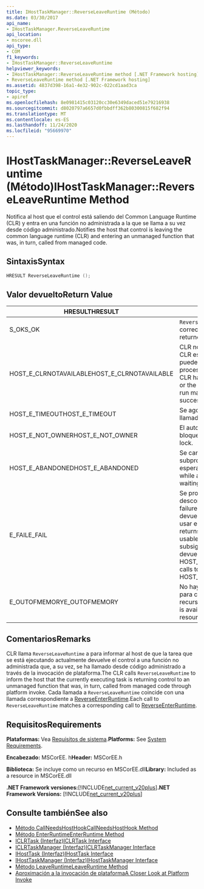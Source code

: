 ```yaml
---
title: IHostTaskManager::ReverseLeaveRuntime (Método)
ms.date: 03/30/2017
api_name:
- IHostTaskManager.ReverseLeaveRuntime
api_location:
- mscoree.dll
api_type:
- COM
f1_keywords:
- IHostTaskManager::ReverseLeaveRuntime
helpviewer_keywords:
- IHostTaskManager::ReverseLeaveRuntime method [.NET Framework hosting]
- ReverseLeaveRuntime method [.NET Framework hosting]
ms.assetid: 4837d398-16a1-4e32-902c-022cd1aad3ca
topic_type:
- apiref
ms.openlocfilehash: 8e0981415c03120cc30e6349daced51e79216938
ms.sourcegitcommit: d8020797a6657d0fbbdff362b80300815f682f94
ms.translationtype: MT
ms.contentlocale: es-ES
ms.lasthandoff: 11/24/2020
ms.locfileid: "95669970"
---
```

# <a name="ihosttaskmanagerreverseleaveruntime-method"></a><span data-ttu-id="3ea0c-102">IHostTaskManager::ReverseLeaveRuntime (Método)</span><span class="sxs-lookup"><span data-stu-id="3ea0c-102">IHostTaskManager::ReverseLeaveRuntime Method</span></span>

<span data-ttu-id="3ea0c-103">Notifica al host que el control está saliendo del Common Language Runtime (CLR) y entra en una función no administrada a la que se llama a su vez desde código administrado.</span><span class="sxs-lookup"><span data-stu-id="3ea0c-103">Notifies the host that control is leaving the common language runtime (CLR) and entering an unmanaged function that was, in turn, called from managed code.</span></span>  
  
## <a name="syntax"></a><span data-ttu-id="3ea0c-104">Sintaxis</span><span class="sxs-lookup"><span data-stu-id="3ea0c-104">Syntax</span></span>  
  
```cpp  
HRESULT ReverseLeaveRuntime ();  
```  
  
## <a name="return-value"></a><span data-ttu-id="3ea0c-105">Valor devuelto</span><span class="sxs-lookup"><span data-stu-id="3ea0c-105">Return Value</span></span>  
  
|<span data-ttu-id="3ea0c-106">HRESULT</span><span class="sxs-lookup"><span data-stu-id="3ea0c-106">HRESULT</span></span>|<span data-ttu-id="3ea0c-107">Descripción</span><span class="sxs-lookup"><span data-stu-id="3ea0c-107">Description</span></span>|  
|-------------|-----------------|  
|<span data-ttu-id="3ea0c-108">S_OK</span><span class="sxs-lookup"><span data-stu-id="3ea0c-108">S_OK</span></span>|<span data-ttu-id="3ea0c-109">`ReverseLeaveRuntime` se devolvió correctamente.</span><span class="sxs-lookup"><span data-stu-id="3ea0c-109">`ReverseLeaveRuntime` returned successfully.</span></span>|  
|<span data-ttu-id="3ea0c-110">HOST_E_CLRNOTAVAILABLE</span><span class="sxs-lookup"><span data-stu-id="3ea0c-110">HOST_E_CLRNOTAVAILABLE</span></span>|<span data-ttu-id="3ea0c-111">CLR no se ha cargado en un proceso o CLR está en un estado en el que no puede ejecutar código administrado ni procesar la llamada correctamente.</span><span class="sxs-lookup"><span data-stu-id="3ea0c-111">The CLR has not been loaded into a process, or the CLR is in a state in which it cannot run managed code or process the call successfully.</span></span>|  
|<span data-ttu-id="3ea0c-112">HOST_E_TIMEOUT</span><span class="sxs-lookup"><span data-stu-id="3ea0c-112">HOST_E_TIMEOUT</span></span>|<span data-ttu-id="3ea0c-113">Se agotó el tiempo de espera de la llamada.</span><span class="sxs-lookup"><span data-stu-id="3ea0c-113">The call timed out.</span></span>|  
|<span data-ttu-id="3ea0c-114">HOST_E_NOT_OWNER</span><span class="sxs-lookup"><span data-stu-id="3ea0c-114">HOST_E_NOT_OWNER</span></span>|<span data-ttu-id="3ea0c-115">El autor de la llamada no posee el bloqueo.</span><span class="sxs-lookup"><span data-stu-id="3ea0c-115">The caller does not own the lock.</span></span>|  
|<span data-ttu-id="3ea0c-116">HOST_E_ABANDONED</span><span class="sxs-lookup"><span data-stu-id="3ea0c-116">HOST_E_ABANDONED</span></span>|<span data-ttu-id="3ea0c-117">Se canceló un evento mientras un subproceso o fibra bloqueados estaba esperando en él.</span><span class="sxs-lookup"><span data-stu-id="3ea0c-117">An event was canceled while a blocked thread or fiber was waiting on it.</span></span>|  
|<span data-ttu-id="3ea0c-118">E_FAIL</span><span class="sxs-lookup"><span data-stu-id="3ea0c-118">E_FAIL</span></span>|<span data-ttu-id="3ea0c-119">Se produjo un error grave desconocido.</span><span class="sxs-lookup"><span data-stu-id="3ea0c-119">An unknown catastrophic failure occurred.</span></span> <span data-ttu-id="3ea0c-120">Cuando un método devuelve E_FAIL, CLR ya no se puede usar en el proceso.</span><span class="sxs-lookup"><span data-stu-id="3ea0c-120">When a method returns E_FAIL, the CLR is no longer usable within the process.</span></span> <span data-ttu-id="3ea0c-121">Las llamadas subsiguientes a métodos de hospedaje devuelven HOST_E_CLRNOTAVAILABLE.</span><span class="sxs-lookup"><span data-stu-id="3ea0c-121">Subsequent calls to hosting methods return HOST_E_CLRNOTAVAILABLE.</span></span>|  
|<span data-ttu-id="3ea0c-122">E_OUTOFMEMORY</span><span class="sxs-lookup"><span data-stu-id="3ea0c-122">E_OUTOFMEMORY</span></span>|<span data-ttu-id="3ea0c-123">No hay suficiente memoria disponible para completar la asignación de recursos solicitada.</span><span class="sxs-lookup"><span data-stu-id="3ea0c-123">Not enough memory is available to complete the requested resource allocation.</span></span>|  
  
## <a name="remarks"></a><span data-ttu-id="3ea0c-124">Comentarios</span><span class="sxs-lookup"><span data-stu-id="3ea0c-124">Remarks</span></span>  

 <span data-ttu-id="3ea0c-125">CLR llama `ReverseLeaveRuntime` a para informar al host de que la tarea que se está ejecutando actualmente devuelve el control a una función no administrada que, a su vez, se ha llamado desde código administrado a través de la invocación de plataforma.</span><span class="sxs-lookup"><span data-stu-id="3ea0c-125">The CLR calls `ReverseLeaveRuntime` to inform the host that the currently executing task is returning control to an unmanaged function that was, in turn, called from managed code through platform invoke.</span></span> <span data-ttu-id="3ea0c-126">Cada llamada a `ReverseLeaveRuntime` coincide con una llamada correspondiente a [ReverseEnterRuntime](ihosttaskmanager-reverseenterruntime-method.md).</span><span class="sxs-lookup"><span data-stu-id="3ea0c-126">Each call to `ReverseLeaveRuntime` matches a corresponding call to [ReverseEnterRuntime](ihosttaskmanager-reverseenterruntime-method.md).</span></span>  
  
## <a name="requirements"></a><span data-ttu-id="3ea0c-127">Requisitos</span><span class="sxs-lookup"><span data-stu-id="3ea0c-127">Requirements</span></span>  

 <span data-ttu-id="3ea0c-128">**Plataformas:** Vea [Requisitos de sistema](../../get-started/system-requirements.md).</span><span class="sxs-lookup"><span data-stu-id="3ea0c-128">**Platforms:** See [System Requirements](../../get-started/system-requirements.md).</span></span>  
  
 <span data-ttu-id="3ea0c-129">**Encabezado:** MSCorEE. h</span><span class="sxs-lookup"><span data-stu-id="3ea0c-129">**Header:** MSCorEE.h</span></span>  
  
 <span data-ttu-id="3ea0c-130">**Biblioteca:** Se incluye como un recurso en MSCorEE.dll</span><span class="sxs-lookup"><span data-stu-id="3ea0c-130">**Library:** Included as a resource in MSCorEE.dll</span></span>  
  
 <span data-ttu-id="3ea0c-131">**.NET Framework versiones:**[!INCLUDE[net_current_v20plus](../../../../includes/net-current-v20plus-md.md)]</span><span class="sxs-lookup"><span data-stu-id="3ea0c-131">**.NET Framework Versions:** [!INCLUDE[net_current_v20plus](../../../../includes/net-current-v20plus-md.md)]</span></span>  
  
## <a name="see-also"></a><span data-ttu-id="3ea0c-132">Consulte también</span><span class="sxs-lookup"><span data-stu-id="3ea0c-132">See also</span></span>

- [<span data-ttu-id="3ea0c-133">Método CallNeedsHostHook</span><span class="sxs-lookup"><span data-stu-id="3ea0c-133">CallNeedsHostHook Method</span></span>](ihosttaskmanager-callneedshosthook-method.md)
- [<span data-ttu-id="3ea0c-134">Método EnterRuntime</span><span class="sxs-lookup"><span data-stu-id="3ea0c-134">EnterRuntime Method</span></span>](ihosttaskmanager-enterruntime-method.md)
- [<span data-ttu-id="3ea0c-135">ICLRTask (Interfaz)</span><span class="sxs-lookup"><span data-stu-id="3ea0c-135">ICLRTask Interface</span></span>](iclrtask-interface.md)
- [<span data-ttu-id="3ea0c-136">ICLRTaskManager (Interfaz)</span><span class="sxs-lookup"><span data-stu-id="3ea0c-136">ICLRTaskManager Interface</span></span>](iclrtaskmanager-interface.md)
- [<span data-ttu-id="3ea0c-137">IHostTask (Interfaz)</span><span class="sxs-lookup"><span data-stu-id="3ea0c-137">IHostTask Interface</span></span>](ihosttask-interface.md)
- [<span data-ttu-id="3ea0c-138">IHostTaskManager (Interfaz)</span><span class="sxs-lookup"><span data-stu-id="3ea0c-138">IHostTaskManager Interface</span></span>](ihosttaskmanager-interface.md)
- [<span data-ttu-id="3ea0c-139">Método LeaveRuntime</span><span class="sxs-lookup"><span data-stu-id="3ea0c-139">LeaveRuntime Method</span></span>](ihosttaskmanager-leaveruntime-method.md)
- <span data-ttu-id="3ea0c-140">[Aproximación a la invocación de plataforma](/previous-versions/dotnet/netframework-4.0/0h9e9t7d(v=vs.100))</span><span class="sxs-lookup"><span data-stu-id="3ea0c-140">[A Closer Look at Platform Invoke](/previous-versions/dotnet/netframework-4.0/0h9e9t7d(v=vs.100))</span></span>
